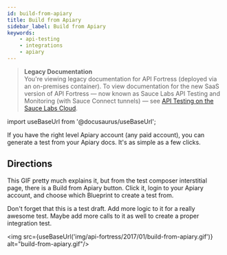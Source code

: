 ```yaml
---
id: build-from-apiary
title: Build from Apiary
sidebar_label: Build from Apiary
keywords:
    - api-testing
    - integrations
    - apiary
---
```


<head>
  <meta name="robots" content="noindex" />
</head>

>**Legacy Documentation**<br/>You're viewing legacy documentation for API Fortress (deployed via an on-premises container). To view documentation for the new SaaS version of API Fortress &#8212; now known as Sauce Labs API Testing and Monitoring (with Sauce Connect tunnels) &#8212; see [API Testing on the Sauce Labs Cloud](/api-testing/).

import useBaseUrl from '@docusaurus/useBaseUrl';

If you have the right level Apiary account (any paid account), you can generate a test from your Apiary docs. It's as simple as a few clicks.

## Directions

This GIF pretty much explains it, but from the test composer interstitial page, there is a Build from Apiary button. Click it, login to your Apiary account, and choose which Blueprint to create a test from.

Don't forget that this is a test draft. Add more logic to it for a really awesome test. Maybe add more calls to it as well to create a proper integration test.

<img src={useBaseUrl('img/api-fortress/2017/01/build-from-apiary.gif')} alt="build-from-apiary.gif"/>
